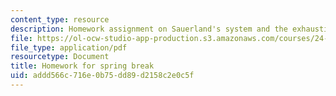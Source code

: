 ```yaml
---
content_type: resource
description: Homework assignment on Sauerland's system and the exhaustivity operator.
file: https://ol-ocw-studio-app-production.s3.amazonaws.com/courses/24-954-pragmatics-in-linguistic-theory-spring-2010/addd566c716e0b75dd89d2158c2e0c5f_MIT24_954S10_hw3.pdf
file_type: application/pdf
resourcetype: Document
title: Homework for spring break
uid: addd566c-716e-0b75-dd89-d2158c2e0c5f
---
```

